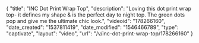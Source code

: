 {
    "title": "INC Dot Print Wrap Top",
    "description": "Loving this dot print wrap top- it defines my shape & is the perfect day to night top. The green dots pop and give me the ultimate chic look.",
    "videoid": "178266160",
    "date_created": "1537811419",
    "date_modified": "1546466789",
    "type": "captivate",
    "layout": "video",
    "url": "\/v\/inc-dot-print-wrap-top\/178266160"
}